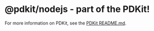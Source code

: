 # @pdkit/nodejs - part of the PDKit!

For more information on PDKit, see the [PDKit README.md](https://github.com/justinm/pdkit/blob/main/README.md).
